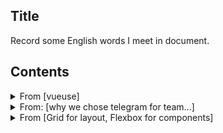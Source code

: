 ## Title

Record some English words I meet in document.

## Contents

<details>
<summary>From [vueuse] </summary><br/>

<https://vueuse.org>
 
* essentail
* utilities
* sealless
* migration
  * sealless migration
* ship - 发布
  * we shipped a Nuxt module to enable auto importing for Nuxt3 and Nuxt Bridge
* destructure
  * you can use ES6's object destructure syntax to take what you want need.
* utilize - 利用
  * you can utilize `pausealbeFilter` to temporarily pause some events.
* buffer - v.缓冲
* flush - 刷新
  * which mean they will buffer invalidated effects and flush them asynchronously.
* duplicate
* invocation - 调用
  * avoid unnecessary duplicate invocation.
* involve - 涉及
  * when involve with Wev APIs.
* mutations - 转变
  * when thers are multiple state muations happning in the same 'tick'.
* specify - 指出
  * specify the global dependencies.
* lightweight
  * keep it as lightweight as possible.
* amount
  * wrapping large amounts of data
* scenarios - 情景
  * for scenarios like muti-windows, testing mocks, and SSR.
* internally - 在内部
  * when useing `watch` or `watchEffect` internally
* intersection - 交集
  * should be an intersection between the return type and a PromiseLike, e.g. `xx & xx`
* persistence - 持久性
  * data persistence.
* manipulate - 操作
  * manipulate css variables
* preferences - 偏好
  * system preferences.
* preferred - 更喜爱的
* correspoding - 对应的
  * it will update corresponding element's attributes.
* pass - 传递
  * you can also pass a ref` as the event target.
* present - 呈现
  * it adds methods to present a specific Element.
* desired
* gamepad - 游戏手柄
* compatibility
  * so check the compatibility table before using.
* captions - 字幕
* manual
  * set `munual: ture` to have manual control over the timing to load the script.
* vibration - 震动
* milliseconds
* prevent
  * prevent devices from dimming 
* interval
  * `setInteval`
* motion - 运动
* respectively - 分别地
* invitation
  * you should get the invitation to join the org.
* original
  * original repo.

</details>

<details>
<summary>From: [why we chose telegram for team...]</summary><br/>

 https://scribe.rip/@jimbk/why-we-chose-telegram-for-team-app-over-slack-and-microsoft-team-and-then-moved-away-from-it-2b87012d2095
 
* insight - 深刻见解
  * this article can serve as insights.
* capable - 有能力的
* primarily
* sector - 行业/领域
  * develop software for banking and finance sector.
* various - 各种各样的
* workforce
* consists
  * most of our workforce consists of software engineers.
* sailing - 航行
  * things were smooth sailing. - 事情一帆风顺
* formula - 方案
* remotely
  * we had to move to work remotely.
* proper -  合适的
* since - 因为
* overwhelming - 难以抗拒的
* sustaninable - 可持续性的
  * it was far from sustaninable.
* prudent - 谨慎的
* estimate
  * not be prudent to estimate costs and on current size.
* affirmative - 肯定的
  * we failed to get any affirmative answers.
* turn out - 结果证明
* investment - 投资
* relieved - 放心的
  * we were excited and also relieved - 松了一口气
* reliable - 可靠的
  * not easy and reliable extension API.
* anticipated - 预期的
  * more easier than we initially anticipated.
* compromised - 妥协的
* remarkably - 不寻常地
* replicate - 复制
  * it offers nothing to extend or replicate the same thing.
* restriction - 限制
  * and restriction continues.
* prominently - 显著地
  * you must display Telegram's logo prominetly.
* codebase - 代码库
* needless
* frustrated - 失望的
  * we were frustrated.
* running out of - 用完
* distracting - 分心的
  * without any distracting features.
* restictive - 限制的
* exorbitant - 离谱的
  * no restictive license like Telegram and exorbitant pricing like Slack.

</details>

<details>
<summary>From [Grid for layout, Flexbox for components]</summary><br/>

<https://ishadeed.com/article/grid-layout-flexbox-components/>
 
* graduate - 毕业生
* intership - 实习期
  * he is currently finishing his intership.
* fine-turn - 微调
  * fine-turn it util it look like then design.
* demension - 维
  * muti-demension layout.
* convention - 约定
  * I dont't want to get into css naming convention for this article.
* regardless 
  * regardless of the card height. - 不管卡片的高度
* hasitate - 犹豫

</details>

